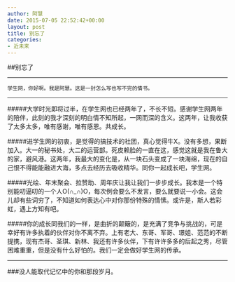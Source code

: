 ```yaml
---
author: 阿慧
date: 2015-07-05 22:52:42+00:00
layout: post
title: 别忘了
categories:
- 近未来
---
```


##别忘了

---


	学生网，你好啊。我是阿慧。这是一封怎么写也写不完的情书。

---

#####大学时光即将过半，在学生网也已经两年了，不长不短。感谢学生网两年的陪伴，此刻的我才深刻的明白情不知所起，一网而深的含义。这两年，让我收获了太多太多，唯有感谢，唯有感恩。共成长。

#####进学生网的初衷，是觉得的搞技术的社团，真心觉得牛X。没有多想，果断加入。大一的秘书处，大二的运营部。死皮赖脸的一直在这，感觉这就是我在鲁大的家，避风港。这两年，我最大的变化是，从一块石头变成了一块海绵，现在的自己恨不得能能融进大海，多点去经历去吸收精华。同你一起成长吧，学生网。

#####光绘、年末聚会、拉赞助、周年庆让我让我们一步步成长。我本是一个特别能叨逼叨的一个人O(∩_∩)O，每次例会要么不发言，要么就要说一小会。这会儿却有些词穷了，不知道如何表达心中对你那份特殊的情愫。或许是，斯人若彩虹，遇上方知有吧。

#####你的成长同我们的一样，是曲折的颠簸的，是充满了竞争与挑战的，可是幸好有许多执着的伙伴对你不离不弃。上有老大、东哥、军哥、璟姐、范范的不断提携，现有杰哥、圣琪、新林、我还有许多伙伴，下有许许多多的后起之秀，尽管困难重重，但是没有什么好怕的。我们一定会做好学生网的传承。


---

###没人能取代记忆中的你和那段岁月。



